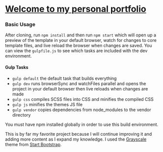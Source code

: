 # [Welcome to my personal portfolio](https://sudo-eddy.github.io/)


### Basic Usage

After cloning, run `npm install` and then run `npm start` which will open up a preview of the template in your default browser, watch for changes to core template files, and live reload the browser when changes are saved. You can view the `gulpfile.js` to see which tasks are included with the dev environment.

#### Gulp Tasks

- `gulp default` the default task that builds everything
- `gulp dev` runs browserSync and watchFiles parallel and opens the project in your default browser then live reloads when changes are made
- `gulp css` compiles SCSS files into CSS and minifies the compiled CSS
- `gulp js` minifies the themes JS file
- `gulp vendor` copies dependencies from node_modules to the vendor directory

You must have npm installed globally in order to use this build environment.


This is by far my favorite project because I will continue improving it and adding more content as I expand my knowledge.
I used the [Grayscale](https://github.com/BlackrockDigital/startbootstrap-grayscale) theme from [Start Bootstrap](http://startbootstrap.com/).   

